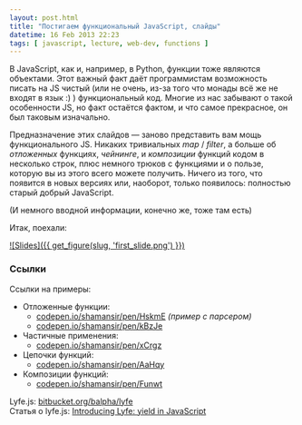 ```yaml
---
layout: post.html
title: "Постигаем функциональный JavaScript, слайды"
datetime: 16 Feb 2013 22:23
tags: [ javascript, lecture, web-dev, functions ]
---
```


В JavaScript, как и, например, в Python, функции тоже являются объектами. Этот важный факт даёт программистам возможность писать на JS чистый (или не очень, из-за того что монады всё же не входят в язык :) ) функциональный код. Многие из нас забывают о такой особенности JS, но факт остаётся фактом, и что самое прекрасное, он был таковым изначально.

Предназначение этих слайдов — заново представить вам мощь функционального JS. Никаких тривиальных _map_ / _filter_, а больше об _отложенных_ функциях, _чейнинге_, и _композиции_ функций кодом в несколько строк, плюс немного трюков с функциями и о пользе, которую вы из этого всего можете получить. Ничего из того, что появится в новых версиях или, наоборот, только появилось: полностью старый добрый JavaScript.

(И немного вводной информации, конечно же, тоже там есть)

Итак, поехали:

[![Slides]({{ get_figure(slug, 'first_slide.png') }})](https://speakerdeck.com/shamansir/postighaiem-funktsional-nyi-javascript)

### Ссылки

Ссылки на примеры:

* Отложенные функции:
    * [codepen.io/shamansir/pen/HskmE](http://codepen.io/shamansir/pen/HskmE) _(пример с парсером)_
    * [codepen.io/shamansir/pen/kBzJe](http://codepen.io/shamansir/pen/kBzJe)
* Частичные применения:
    * [codepen.io/shamansir/pen/xCrgz](http://codepen.io/shamansir/pen/xCrgz)
* Цепочки функций:
    * [codepen.io/shamansir/pen/AaHqy](http://codepen.io/shamansir/pen/AaHqy)
* Композиции функций:
    * [codepen.io/shamansir/pen/Funwt](http://codepen.io/shamansir/pen/Funwt)

Lyfe.js: [bitbucket.org/balpha/lyfe](http://bitbucket.org/balpha/lyfe)<br/>
Статья о lyfe.js: [Introducing Lyfe: yield in JavaScript](http://balpha.de/2011/06/introducing-lyfe-yield-in-javascript)


